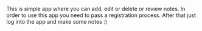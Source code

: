 This is simple app where you can add, edit or delete or review notes.
In order to use this app you need to pass a registration process.
After that just log into the app and make some notes :)
